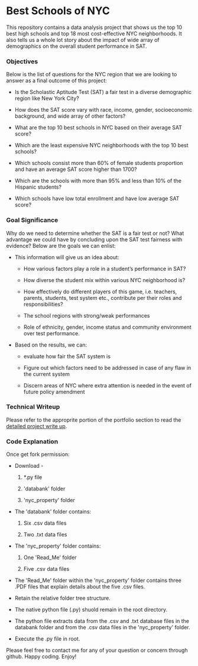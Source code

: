 # Best Schools of NYC

This repository contains a data analysis project that shows us the top 10 best high schools and top 18 most cost-effective NYC neighborhoods. It also tells us a whole lot story about the impact of wide array of demographics on the overall student performance in SAT. 

### Objectives

Below is the list of questions for the NYC region that we are looking to answer as a final outcome of this project:

* Is the Scholastic Aptitude Test (SAT) a fair test in a diverse demographic region like New York City?

* How does the SAT score vary with race, income, gender, socioeconomic background, and wide array of other factors? 

* What are the top 10 best schools in NYC based on their average SAT score?

* Which are the least expensive NYC neighborhoods with the top 10 best schools?

* Which schools consist more than 60% of female students proportion and have an average SAT score higher than 1700?

* Which are the schools with more than 95% and less than 10% of the Hispanic students?

* Which schools have low total enrollment and have low average SAT score?


### Goal Significance

Why do we need to determine whether the SAT is a fair test or not? What advantage we could have by concluding upon the SAT test fairness with evidence? Below are the goals we can enlist: 

* This information will give us an idea about:  

	* How various factors play a role in a student’s performance in SAT?

	* How diverse the student mix within various NYC neighborhood is?

	* How effectively do different players of this game, i.e. teachers, parents, students, test system etc., contribute per their roles and responsibilities?

	* The school regions with strong/weak performances

	* Role of ethnicity, gender, income status and community environment over test performance.

* Based on the results, we can:

	* evaluate how fair the SAT system is

	* Figure out which factors need to be addressed in case of any flaw in the current system

	* Discern areas of NYC where extra attention is needed in the event of future policy amendment

### Technical Writeup

Please refer to the approprite portion of the portfolio section to read the [detailed project write up](https://portfolio.mshah.info/best-schools-of-nyc/). 

### Code Explanation

Once get fork permission:

* Download - 
	
	1. *.py file 

	2. 'databank' folder
	
	3. 'nyc_property' folder  

* The 'databank' folder contains:
	
	1. Six .csv data files
	
	2. Two .txt data files

* The 'nyc_property' folder contains:
	
	1. One 'Read_Me' folder
	
	2. Five .csv data files
	
* The 'Read_Me' folder within the 'nyc_property' folder contains three .PDF files that explain details about the five .csv files. 
	
* Retain the relative folder tree structure. 

* The native python file (.py) shuold remain in the root directory.

* The python file extracts data from the .csv and .txt database files in the databank folder and from the .csv data files in the 'nyc_property' folder. 

* Execute the .py file in root. 

Please feel free to contact me for any of your question or concern through github. Happy coding. Enjoy! 
